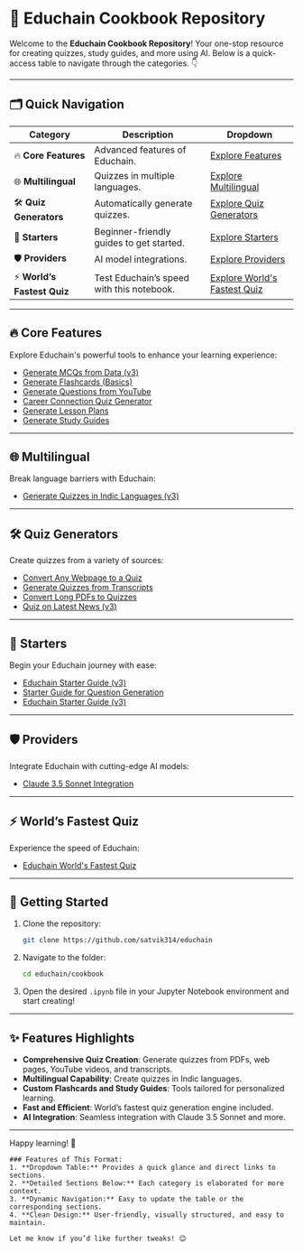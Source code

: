 
# 📘 Educhain Cookbook Repository

Welcome to the **Educhain Cookbook Repository**! Your one-stop resource for creating quizzes, study guides, and more using AI. Below is a quick-access table to navigate through the categories. 👇

-----

## 🗂️ Quick Navigation

| **Category**            | **Description**                         | **Dropdown**                       |
|--------------------------|-----------------------------------------|-------------------------------------|
| 🔥 **Core Features**    | Advanced features of Educhain.          | [Explore Features](#core-features) |
| 🌐 **Multilingual**      | Quizzes in multiple languages.          | [Explore Multilingual](#multilingual) |
| 🛠️ **Quiz Generators**   | Automatically generate quizzes.         | [Explore Quiz Generators](#quiz-generators) |
| 🌟 **Starters**          | Beginner-friendly guides to get started. | [Explore Starters](#starters)      |
| 🛡️ **Providers**         | AI model integrations.                  | [Explore Providers](#providers)    |
| ⚡ **World’s Fastest Quiz** | Test Educhain’s speed with this notebook. | [Explore World's Fastest Quiz](#worlds-fastest-quiz) |

---

## 🔥 Core Features
Explore Educhain's powerful tools to enhance your learning experience:
- [Generate MCQs from Data (v3)](features/Generate_MCQs_from_Data_Educhain_v3.ipynb)
- [Generate Flashcards (Basics)](features/Generate_flashcards_basics.ipynb)
- [Generate Questions from YouTube](features/Generate_questions_from_youtube.ipynb)
- [Career Connection Quiz Generator](features/educhain_career_connection.ipynb)
- [Generate Lesson Plans](features/educhain_generate_lesson_plan.ipynb)
- [Generate Study Guides](features/educhain_generate_study_guide.ipynb)

---

## 🌐 Multilingual
Break language barriers with Educhain:
- [Generate Quizzes in Indic Languages (v3)](multilingual/educhain_indic_languages_v3.ipynb)

---

## 🛠️ Quiz Generators
Create quizzes from a variety of sources:
- [Convert Any Webpage to a Quiz](quiz_generators/Convert_any_webpage_to_quiz.ipynb)
- [Generate Quizzes from Transcripts](quiz_generators/Generate_quiz_using_transcripts_and_educhain.ipynb)
- [Convert Long PDFs to Quizzes](quiz_generators/Long_PDFs_to_Quiz.ipynb)
- [Quiz on Latest News (v3)](quiz_generators/Quiz_on_Latest_News_v3%20(1).ipynb)

---

## 🌟 Starters
Begin your Educhain journey with ease:
- [Educhain Starter Guide (v3)](starters/Educhain_Starter_Guide_V3.ipynb)
- [Starter Guide for Question Generation](starters/Starter_guide_question_generation.ipynb)
- [Educhain Starter Guide (v3)](starters/educhain_Starter_guide_v3.ipynb)

---

## 🛡️ Providers
Integrate Educhain with cutting-edge AI models:
- [Claude 3.5 Sonnet Integration](providers/educhain_claude3_5_sonnet.ipynb)

---

## ⚡ World’s Fastest Quiz
Experience the speed of Educhain:
- [Educhain World's Fastest Quiz](educhain_worlds_fastest_quiz.ipynb)

---

## 🚀 Getting Started

1. Clone the repository:
   ```bash
   git clone https://github.com/satvik314/educhain
   ```
2. Navigate to the folder:
   ```bash
   cd educhain/cookbook
   ```
3. Open the desired `.ipynb` file in your Jupyter Notebook environment and start creating!

---

## ✨ Features Highlights
- **Comprehensive Quiz Creation**: Generate quizzes from PDFs, web pages, YouTube videos, and transcripts.
- **Multilingual Capability**: Create quizzes in Indic languages.
- **Custom Flashcards and Study Guides**: Tools tailored for personalized learning.
- **Fast and Efficient**: World’s fastest quiz generation engine included.
- **AI Integration**: Seamless integration with Claude 3.5 Sonnet and more.



---

Happy learning! 🎉
```
### Features of This Format:
1. **Dropdown Table:** Provides a quick glance and direct links to sections.  
2. **Detailed Sections Below:** Each category is elaborated for more context.  
3. **Dynamic Navigation:** Easy to update the table or the corresponding sections.  
4. **Clean Design:** User-friendly, visually structured, and easy to maintain.  

Let me know if you’d like further tweaks! 😊
